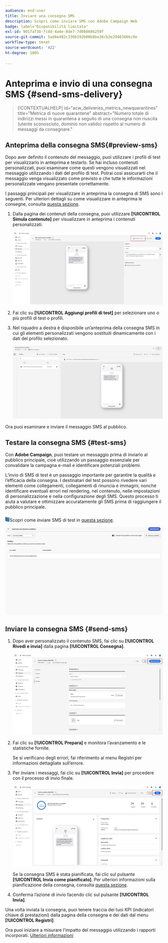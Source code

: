 ```yaml
---
audience: end-user
title: Inviare una consegna SMS
description: Scopri come inviare SMS con Adobe Campaign Web
badge: label="Disponibilità limitata"
exl-id: 901faf3b-fcdd-4a4e-8de7-7d088686250f
source-git-commit: 5ad8e402c330b192b00b8be36cb3e29403666c9e
workflow-type: tm+mt
source-wordcount: '422'
ht-degree: 100%

---
```


# Anteprima e invio di una consegna SMS {#send-sms-delivery}

>[!CONTEXTUALHELP]
>id="acw_deliveries_metrics_newquarantines"
>title="Metrica di nuove quarantene"
>abstract="Numero totale di indirizzi messi in quarantena a seguito di una consegna non riuscita (utente sconosciuto, dominio non valido) rispetto al numero di messaggi da consegnare."

## Anteprima della consegna SMS{#preview-sms}

Dopo aver definito il contenuto del messaggio, puoi utilizzare i profili di test per visualizzarlo in anteprima e testarlo. Se hai incluso contenuti personalizzati, puoi esaminare come questi vengono visualizzati nel messaggio utilizzando i dati del profilo di test. Potrai così assicurarti che il messaggio venga visualizzato come previsto e che tutte le informazioni personalizzate vengano presentate correttamente.

I passaggi principali per visualizzare in anteprima la consegna di SMS sono i seguenti. Per ulteriori dettagli su come visualizzare in anteprima le consegne, consulta [questa sezione](../preview-test/preview-content.md).

1. Dalla pagina dei contenuti della consegna, puoi utilizzare **[!UICONTROL Simula contenuto]** per visualizzare in anteprima i contenuti personalizzati.

   ![](assets/sms_send_1.png)

1. Fai clic su **[!UICONTROL Aggiungi profili di test]** per selezionare uno o più profili di test o profili.

   <!--
    Once your test profiles are selected, click **[!UICONTROL Select]**.
    ![](assets/sms_send_2.png)
    -->

1. Nel riquadro a destra è disponibile un’anteprima della consegna SMS in cui gli elementi personalizzati vengono sostituiti dinamicamente con i dati del profilo selezionato.

   ![](assets/sms_send_3.png)

Ora puoi esaminare e inviare il messaggio SMS al pubblico.

## Testare la consegna SMS {#test-sms}

Con **Adobe Campaign**, puoi testare un messaggio prima di inviarlo al pubblico principale, cioè utilizzando un passaggio essenziale per convalidare la campagna e-mail e identificare potenziali problemi.

L’invio di SMS di test è un passaggio importante per garantire la qualità e l’efficacia della consegna. I destinatari del test possono rivedere vari elementi come collegamenti, collegamenti di rinuncia e immagini, nonché identificare eventuali errori nel rendering, nel contenuto, nelle impostazioni di personalizzazione e nella configurazione degli SMS. Questo processo ti aiuta a valutare e ottimizzare accuratamente gli SMS prima di raggiungere il pubblico principale.

![](../assets/do-not-localize/book.png)Scopri come inviare SMS di test in [questa sezione](../preview-test/test-deliveries.md).

![](assets/sms_send_6.png)

## Inviare la consegna SMS {#send-sms}

1. Dopo aver personalizzato il contenuto SMS, fai clic su **[!UICONTROL Rivedi e invia]** dalla pagina **[!UICONTROL Consegna]**.

   ![](assets/sms_send_4.png)

1. Fai clic su **[!UICONTROL Prepara]** e monitora l’avanzamento e le statistiche fornite.

   Se si verificano degli errori, fai riferimento al menu Registri per informazioni dettagliate sull’errore.

1. Per inviare i messaggi, fai clic su **[!UICONTROL Invia]** per procedere con il processo di invio finale.

   ![](assets/sms_send_5.png)

   Se la consegna SMS è stata pianificata, fai clic sul pulsante **[!UICONTROL Invia come pianificato]**. Per ulteriori informazioni sulla pianificazione della consegna, consulta [questa sezione](../msg/gs-messages.md#schedule-the-delivery-sending).


1. Conferma l’azione di invio facendo clic sul pulsante **[!UICONTROL Invia]**.

Una volta inviata la consegna, puoi tenere traccia dei tuoi KPI (indicatori chiave di prestazioni) dalla pagina della consegna e dei dati dal menu **[!UICONTROL Registri]**.

Ora puoi iniziare a misurare l’impatto del messaggio utilizzando i rapporti incorporati. [Ulteriori informazioni](../reporting/sms-report.md)
